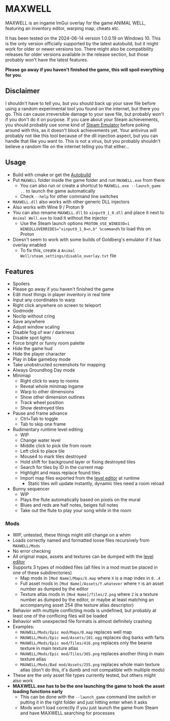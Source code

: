 # MAXWELL

MAXWELL is an ingame ImGui overlay for the game ANIMAL WELL, featuring an inventory editor, warping map, cheats etc.

It has been tested on the 2024-06-14 version 1.0.0.19 on Windows 10. This is the only version officially supported by the latest autobuild, but it might work for older or newer versions too. There might also be compatibility releases for older versions available in the release section, but those probably won't have the latest features.

**Please go away if you haven't finished the game, this will spoil everything for you.**

## Disclaimer

I shouldn't have to tell you, but you should back up your save file before using a random experimental tool you found on the internet, but there you go.
This can cause irreversible damage to your save file, but probably won't if you don't do it on purpose.
If you care about your Steam achievements, you should probably use some kind of [Steam Emulator](https://mr_goldberg.gitlab.io/goldberg_emulator/) before poking around with this, as it doesn't block achievements yet.
Your antivirus will probably not like this tool because of the dll injection aspect, but you can handle that like you want to.
This is not a virus, but you probably shouldn't believe a random file on the internet telling you that either...

## Usage

- Build with cmake or get the [Autobuild](https://github.com/Dregu/maxwell/releases/tag/autobuild)
- Put `MAXWELL` folder inside the game folder and run `MAXWELL.exe` from there
  - You can also run or create a shortcut to `MAXWELL.exe --launch_game ..` to launch the game automatically
  - Check `--help` for other command line switches
- `MAXWELL.dll` also works with other generic DLL injectors
- Also works with Wine 9 / Proton 9
- You can also rename `MAXWELL.dll` to `xinput9_1_0.dll` and place it next to `Animal Well.exe` to load it without the injector
  - Use the Steam launch options `PROTON_USE_WINED3D=1 WINEDLLOVERRIDES="xinput9_1_0=n,b" %command%` to load this on Proton
- Doesn't seem to work with some builds of Goldberg's emulator if it has overlay enabled
  - To fix this, create a `Animal Well/steam_settings/disable_overlay.txt` file

## Features

- Spoilers
- Please go away if you haven't finished the game
- Edit most things in player inventory in real time
- Input any coordinates to warp
- Right click anywhere on screen to teleport
- Godmode
- Noclip without cring
- Save anywhere
- Adjust window scaling
- Disable fog of war / darkness
- Disable spot lights
- Force bright or funny room palette
- Hide the game hud
- Hide the player character
- Play in b&w gameboy mode
- Take unobstructed screenshots for mapping
- Always Groundhog Day mode
- Minimap
  - Right click to warp to rooms
  - Reveal whole minimap ingame
  - Warp to other dimensions
  - Show other dimension outlines
  - Track wheel position
  - Show destroyed tiles
- Pause and frame advance
  - Ctrl+Tab to toggle
  - Tab to skip one frame
- Rudimentary runtime level editing
  - WIP
  - Change water level
  - Middle click to pick tile from room
  - Left click to place tile
  - Mouse4 to mark tiles destroyed
  - Hold shift for background layer or fixing destroyed tiles
  - Search for tiles by ID in the current map
  - Highlight and mass replace found tiles
  - Import map files exported from the [level editor](https://github.com/Redcrafter/Animal-Well-editor) at runtime
    - Static tiles will update instantly, dynamic tiles need a room reload
- Bunny sequencer
  - WIP
  - Plays the flute automatically based on pixels on the mural
  - Blues and reds are half notes, beiges full notes
  - Take out the flute to play your song while in the room

### Mods

  - WIP, untested, these things might still change on a whim
  - Loads correctly named and formatted loose files recursively from `MAXWELL/Mods`
  - No error checking
  - All original maps, assets and textures can be dumped with the [level editor](https://github.com/Redcrafter/Animal-Well-editor)
  - Supports 3 types of modded files (all files in a mod must be placed in one of these subdirectories)
    - Map mods in `[Mod Name]/Maps/X.map` where `X` is a map index in `0..4`
    - Full asset mods in `[Mod Name]/Assets/Y.whatever` where `Y` is an asset number as dumped by the editor
    - Texture atlas mods in `[Mod Name]/Tiles/Z.png` where `Z` is a texture number as dumped by the editor, or maybe at least matching an accompanying asset 254 (the texture atlas descriptor)
  - Behavior with multiple conflicting mods is undefined, but probably at least one of the conflicing files will be loaded
  - Behavior with unexpected file formats is almost definitely crashing
  - Examples:
    - `MAXWELL/Mods/Epic mod/Maps/0.map` replaces well map
    - `MAXWELL/Mods/Epic mod/Assets/101.ogg` replaces dog barks with farts
    - `MAXWELL/Mods/Epic mod/Tiles/416.png` replaces only the beanie texture in main texture atlas
    - `MAXWELL/Mods/Epic mod/Tiles/365.png` replaces another thing in main texture atlas
    - `MAXWELL/Mods/Bad mod/Assets/255.png` replaces whole main texture atlas (don't do this, it's dumb and not compatible with multiple mods)
  - These are the only asset file types currently tested, but others might also work
  - **MAXWELL.exe has to be the one launching the game to hook the asset loading functions early**
    - This can be done with the `--launch_game` command line switch or putting it in the right folder and just hitting enter when it asks
    - Mods won't load correctly if you just launch the game from Steam and have MAXWELL searching for processes
